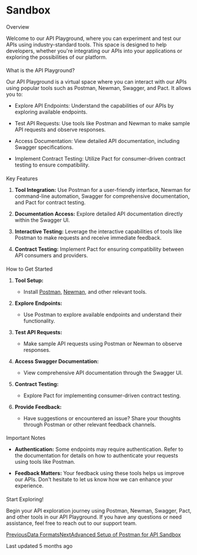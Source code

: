 # Sandbox

#### 

[](#overview)

Overview

Welcome to our API Playground, where you can experiment and test our APIs using industry-standard tools. This space is designed to help developers, whether you're integrating our APIs into your applications or exploring the possibilities of our platform.

#### 

[](#what-is-the-api-playground)

What is the API Playground?

Our API Playground is a virtual space where you can interact with our APIs using popular tools such as Postman, Newman, Swagger, and Pact. It allows you to:

*   Explore API Endpoints: Understand the capabilities of our APIs by exploring available endpoints.
    
*   Test API Requests: Use tools like Postman and Newman to make sample API requests and observe responses.
    
*   Access Documentation: View detailed API documentation, including Swagger specifications.
    
*   Implement Contract Testing: Utilize Pact for consumer-driven contract testing to ensure compatibility.
    

#### 

[](#key-features)

Key Features

1.  **Tool Integration:** Use Postman for a user-friendly interface, Newman for command-line automation, Swagger for comprehensive documentation, and Pact for contract testing.
    
2.  **Documentation Access:** Explore detailed API documentation directly within the Swagger UI.
    
3.  **Interactive Testing:** Leverage the interactive capabilities of tools like Postman to make requests and receive immediate feedback.
    
4.  **Contract Testing:** Implement Pact for ensuring compatibility between API consumers and providers.
    

#### 

[](#how-to-get-started)

How to Get Started

1.  **Tool Setup:**
    
    *   Install [Postman](https://www.postman.com/downloads/), [Newman](https://www.npmjs.com/package/newman), and other relevant tools.
        
    
2.  **Explore Endpoints:**
    
    *   Use Postman to explore available endpoints and understand their functionality.
        
    
3.  **Test API Requests:**
    
    *   Make sample API requests using Postman or Newman to observe responses.
        
    
4.  **Access Swagger Documentation:**
    
    *   View comprehensive API documentation through the Swagger UI.
        
    
5.  **Contract Testing:**
    
    *   Explore Pact for implementing consumer-driven contract testing.
        
    
6.  **Provide Feedback:**
    
    *   Have suggestions or encountered an issue? Share your thoughts through Postman or other relevant feedback channels.
        
    

#### 

[](#important-notes)

Important Notes

*   **Authentication:** Some endpoints may require authentication. Refer to the documentation for details on how to authenticate your requests using tools like Postman.
    
*   **Feedback Matters:** Your feedback using these tools helps us improve our APIs. Don't hesitate to let us know how we can enhance your experience.
    

#### 

[](#start-exploring)

Start Exploring!

Begin your API exploration journey using Postman, Newman, Swagger, Pact, and other tools in our API Playground. If you have any questions or need assistance, feel free to reach out to our support team.

[PreviousData Formats](/reference/api-reference/data-formats)[NextAdvanced Setup of Postman for API Sandbox](/reference/sandbox/advanced-setup-of-postman-for-api-sandbox)

Last updated 5 months ago